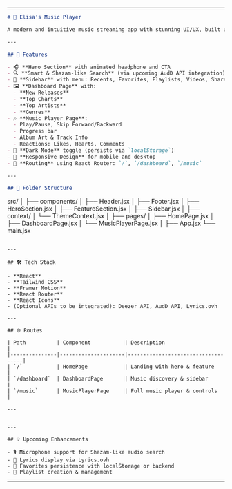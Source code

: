 

---

```markdown
# 🎵 Elisa's Music Player

A modern and intuitive music streaming app with stunning UI/UX, built using **React** and **Tailwind CSS**. It features music playback, audio controls, smart search capabilities, and dark mode support.

---

## 🚀 Features

- 🎧 **Hero Section** with animated headphone and CTA
- 🔍 **Smart & Shazam-like Search** (via upcoming AudD API integration)
- 📂 **Sidebar** with menu: Recents, Favorites, Playlists, Videos, Share
- 🖼️ **Dashboard Page** with:
  - **New Releases**
  - **Top Charts**
  - **Top Artists**
  - **Genres**
- 🎶 **Music Player Page**:
  - Play/Pause, Skip Forward/Backward
  - Progress bar
  - Album Art & Track Info
  - Reactions: Likes, Hearts, Comments
- 🌙 **Dark Mode** toggle (persists via `localStorage`)
- 📱 **Responsive Design** for mobile and desktop
- 🧭 **Routing** using React Router: `/`, `/dashboard`, `/music`

---

## 📁 Folder Structure

```
src/
│
├── components/
│   ├── Header.jsx
│   ├── Footer.jsx
│   ├── HeroSection.jsx
│   ├── FeatureSection.jsx
│   ├── Sidebar.jsx
│
├── context/
│   └── ThemeContext.jsx
│
├── pages/
│   ├── HomePage.jsx
│   ├── DashboardPage.jsx
│   └── MusicPlayerPage.jsx
│
├── App.jsx
└── main.jsx
```

---

## 🛠️ Tech Stack

- **React**
- **Tailwind CSS**
- **Framer Motion**
- **React Router**
- **React Icons**
- (Optional APIs to be integrated): Deezer API, AudD API, Lyrics.ovh

---

## 🌐 Routes

| Path          | Component           | Description                        |
|---------------|---------------------|------------------------------------|
| `/`           | HomePage            | Landing with hero & feature       |
| `/dashboard`  | DashboardPage       | Music discovery & sidebar         |
| `/music`      | MusicPlayerPage     | Full music player & controls      |

---


---

## 💡 Upcoming Enhancements

- 🎙️ Microphone support for Shazam-like audio search
- 📃 Lyrics display via Lyrics.ovh
- 💾 Favorites persistence with localStorage or backend
- 🎵 Playlist creation & management
```

---
